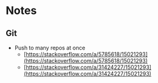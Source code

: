 # Notes

## Git

- Push to many repos at once
  - [https://stackoverflow.com/a/5785618/15021293](https://stackoverflow.com/a/5785618/15021293)
  - [https://stackoverflow.com/a/31424227/15021293](https://stackoverflow.com/a/31424227/15021293)
